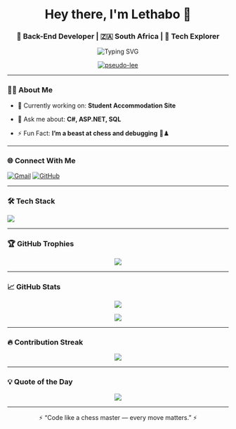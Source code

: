 <h1 align="center">Hey there, I'm Lethabo 👋</h1>
<h3 align="center">🚀 Back-End Developer | 🇿🇦 South Africa | 🧠 Tech Explorer</h3>

<p align="center">
  <img src="https://readme-typing-svg.herokuapp.com?font=Fira+Code&size=20&pause=1000&color=00F7FF&center=true&vCenter=true&width=435&lines=Back-End+Developer;C%23+%7C+ASP.NET+%7C+MySQL;Loves+chess+%E2%99%9C+and+clean+code!" alt="Typing SVG" />
</p>

<p align="center">
  <a href="https://github.com/pseudo-lee">
    <img src="https://komarev.com/ghpvc/?username=pseudo-lee&label=Profile+Views&color=0e75b6&style=flat" alt="pseudo-lee" />
  </a>
</p>

---

### 🧑‍💻 About Me

- 🔭 Currently working on: **Student Accommodation Site**
- 💬 Ask me about: **C#, ASP.NET, SQL**

- ⚡ Fun Fact: **I’m a beast at chess and debugging** 🧠♟️

---

### 🌐 Connect With Me

<p align="left">
  <a href="mailto:chokoelethabo@gmail.com"><img src="https://img.shields.io/badge/Gmail-D14836?style=for-the-badge&logo=gmail&logoColor=white" alt="Gmail"/></a>
  <a href="https://github.com/pseudo-lee"><img src="https://img.shields.io/badge/GitHub-100000?style=for-the-badge&logo=github&logoColor=white" alt="GitHub"/></a>
</p>

---

### 🛠️ Tech Stack

<p align="left">
  <img src="https://skillicons.dev/icons?i=csharp,dotnet,cpp,java,python,kotlin,html,css,mysql,oracle,linux,git,androidstudio,vscode,photoshop,figma,arduino" />
</p>

---

### 🏆 GitHub Trophies

<p align="center">
  <img src="https://github-profile-trophy.vercel.app/?username=pseudo-lee&theme=onedark&margin-w=10&no-bg=true&no-frame=true" />
</p>

---

### 📈 GitHub Stats

<p align="center">
  <img src="https://github-readme-stats.vercel.app/api?username=pseudo-lee&show_icons=true&theme=radical&border_radius=10&hide_title=true" />
</p>

<p align="center">
  <img src="https://github-readme-stats.vercel.app/api/top-langs/?username=pseudo-lee&layout=compact&theme=radical&langs_count=8&hide_border=true" />
</p>

---

### 🔥 Contribution Streak

<p align="center">
  <img src="https://github-readme-streak-stats.herokuapp.com?user=pseudo-lee&theme=radical&hide_border=true" />
</p>

---

### 💡 Quote of the Day

<p align="center">
  <img src="https://quotes-github-readme.vercel.app/api?type=horizontal&theme=radical" />
</p>

---

<p align="center">
  ⚡ “Code like a chess master — every move matters.” ⚡
</p>
